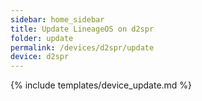 ```yaml
---
sidebar: home_sidebar
title: Update LineageOS on d2spr
folder: update
permalink: /devices/d2spr/update
device: d2spr
---
```

{% include templates/device_update.md %}

